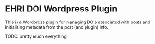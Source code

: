 EHRI DOI Wordpress Plugin
=========================

This is a Wordpress plugin for managing DOIs associated with posts
and initialising metadata from the post (and plugin) info.


TODO: pretty much everything
